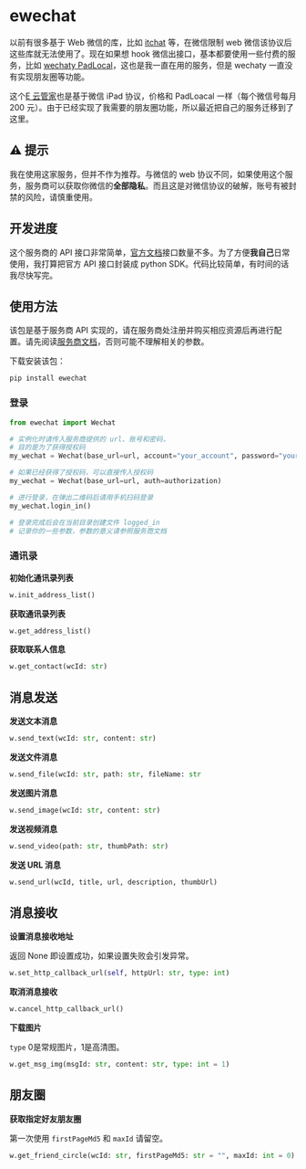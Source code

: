 # ewechat

以前有很多基于 Web 微信的库，比如 [itchat](https://github.com/littlecodersh/ItChat) 等，在微信限制 web 微信该协议后这些库就无法使用了。现在如果想 hook 微信出接口，基本都要使用一些付费的服务，比如 [wechaty PadLocal](https://wechaty.js.org/docs/puppet-services/padlocal/)，这也是我一直在用的服务，但是 wechaty 一直没有实现朋友圈等功能。

这个[E 云管家](https://wkteam.cn)也是基于微信 iPad 协议，价格和 PadLoacal 一样（每个微信号每月 200 元）。由于已经实现了我需要的朋友圈功能，所以最近把自己的服务迁移到了这里。

## ⚠️ 提示

我在使用这家服务，但并不作为推荐。与微信的 web 协议不同，如果使用这个服务，服务商可以获取你微信的**全部隐私**。而且这是对微信协议的破解，账号有被封禁的风险，请慎重使用。

## 开发进度

这个服务商的 API 接口非常简单，[官方文档](https://wkteam.cn)接口数量不多。为了方便**我自己**日常使用，我打算把官方 API 接口封装成 python SDK。代码比较简单，有时间的话我尽快写完。

## 使用方法

该包是基于服务商 API 实现的，请在服务商处注册并购买相应资源后再进行配置。请先阅读[服务商文档](https://wkteam.cn)，否则可能不理解相关的参数。

下载安装该包：

```shell
pip install ewechat
```

### 登录

```python
from ewechat import Wechat

# 实例化时请传入服务商提供的 url、账号和密码，
# 目的是为了获得授权码
my_wechat = Wechat(base_url=url, account="your_account", password="your_password")

# 如果已经获得了授权码，可以直接传入授权码
my_wechat = Wechat(base_url=url, auth=authorization)

# 进行登录，在弹出二维码后请用手机扫码登录
my_wechat.login_in()

# 登录完成后会在当前目录创建文件 logged_in
# 记录你的一些参数，参数的意义请参照服务商文档
```

### 通讯录

**初始化通讯录列表**

```python
w.init_address_list()
```

**获取通讯录列表**

```python
w.get_address_list()
```

**获取联系人信息**

```python
w.get_contact(wcId: str)
```

## 消息发送

**发送文本消息**

```python
w.send_text(wcId: str, content: str)
```

**发送文件消息**

```python
w.send_file(wcId: str, path: str, fileName: str
```

**发送图片消息**

```python
w.send_image(wcId: str, content: str)
```

**发送视频消息**

```python
w.send_video(path: str, thumbPath: str)
```

**发送 URL 消息**

```python
w.send_url(wcId, title, url, description, thumbUrl)
```

## 消息接收

**设置消息接收地址**

返回 None 即设置成功，如果设置失败会引发异常。

```python
w.set_http_callback_url(self, httpUrl: str, type: int)
```

**取消消息接收**

```python
w.cancel_http_callback_url()
```

**下载图片**

```type``` 0是常规图片，1是高清图。

```python
w.get_msg_img(msgId: str, content: str, type: int = 1)
```

## 朋友圈

**获取指定好友朋友圈**

第一次使用 ```firstPageMd5``` 和 ```maxId``` 请留空。

```python
w.get_friend_circle(wcId: str, firstPageMd5: str = "", maxId: int = 0)
```

